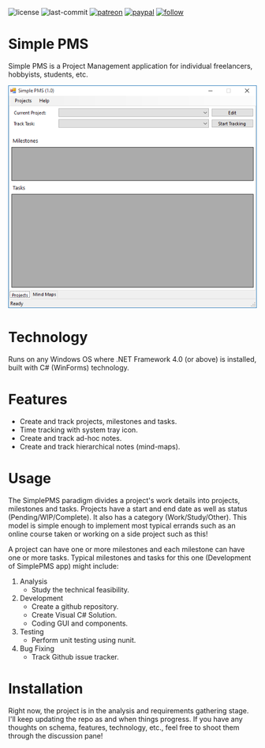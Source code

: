 ![license](https://img.shields.io/github/license/prahladyeri/SimplePMS.svg)
![last-commit](https://img.shields.io/github/last-commit/prahladyeri/SimplePMS.svg)
[![patreon](https://img.shields.io/badge/Patreon-brown.svg?logo=patreon)](https://www.patreon.com/prahladyeri)
[![paypal](https://img.shields.io/badge/PayPal-blue.svg?logo=paypal)](https://paypal.me/prahladyeri)
[![follow](https://img.shields.io/twitter/follow/prahladyeri.svg?style=social)](https://twitter.com/prahladyeri)

# Simple PMS

Simple PMS is a Project Management application for individual freelancers, hobbyists, students, etc.

![main screen](screenshots/main.png)

# Technology

Runs on any Windows OS where .NET Framework 4.0 (or above) is installed, built with C# (WinForms) technology.

# Features

- Create and track projects, milestones and tasks.
- Time tracking with system tray icon.
- Create and track ad-hoc notes.
- Create and track hierarchical notes (mind-maps).

# Usage

The SimplePMS paradigm divides a project's work details into projects, milestones and tasks. Projects have a start and end date as well as status (Pending/WIP/Complete). It also has a category (Work/Study/Other). This model is simple enough to implement most typical errands such as an online course taken or working on a side project such as this!

A project can have one or more milestones and each milestone can have one or more tasks. Typical milestones and tasks for this one (Development of SimplePMS app) might include:

1. Analysis
	- Study the technical feasibility.
2. Development
	- Create a github repository.
	- Create Visual C# Solution.
	- Coding GUI and components.
3. Testing
	- Perform unit testing using nunit.
4. Bug Fixing
	- Track Github issue tracker.

# Installation

Right now, the project is in the analysis and requirements gathering stage. I'll keep updating the repo as and when things progress. If you have any thoughts on schema, features, technology, etc., feel free to shoot them through the discussion pane!
